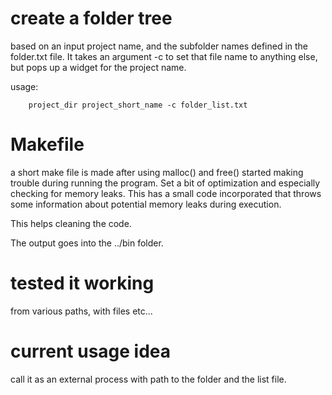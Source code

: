 # create a folder tree
based on an input project name, and the subfolder names defined in the folder.txt
file.
It takes an argument -c to set that file name to anything else, but pops up
a widget for the project name.

usage:
```
    project_dir project_short_name -c folder_list.txt
```
# Makefile
a short make file is made after using malloc() and free() started making
trouble during running the program.
Set a bit of optimization and especially checking for memory leaks. This has
a small code incorporated that throws some information about potential
memory leaks during execution.

This helps cleaning the code.

The output goes into the ../bin folder.

# tested it working
from various paths, with files etc...

# current usage idea
call it as an external process with path to the folder and the list file.
